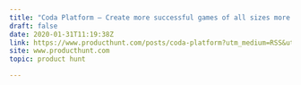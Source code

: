 ```yaml
---
title: "Coda Platform — Create more successful games of all sizes more often"
draft: false
date: 2020-01-31T11:19:38Z
link: https://www.producthunt.com/posts/coda-platform?utm_medium=RSS&utm_source=hune
site: www.producthunt.com
topic: product hunt  

---
```

